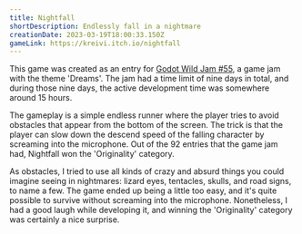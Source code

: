 ```yaml
---
title: Nightfall
shortDescription: Endlessly fall in a nightmare
creationDate: 2023-03-19T18:00:33.150Z
gameLink: https://kreivi.itch.io/nightfall
---
```

This game was created as an entry for [Godot Wild Jam #55](https://itch.io/jam/godot-wild-jam-55), a game jam with the theme 'Dreams'. The jam had a time limit of nine days in total, and during those nine days, the active development time was somewhere around 15 hours.

The gameplay is a simple endless runner where the player tries to avoid obstacles that appear from the bottom of the screen. The trick is that the player can slow down the descend speed of the falling character by screaming into the microphone. Out of the 92 entries that the game jam had, Nightfall won the 'Originality' category.

As obstacles, I tried to use all kinds of crazy and absurd things you could imagine seeing in nightmares: lizard eyes, tentacles, skulls, and road signs, to name a few. The game ended up being a little too easy, and it's quite possible to survive without screaming into the microphone. Nonetheless, I had a good laugh while developing it, and winning the 'Originality' category was certainly a nice surprise.